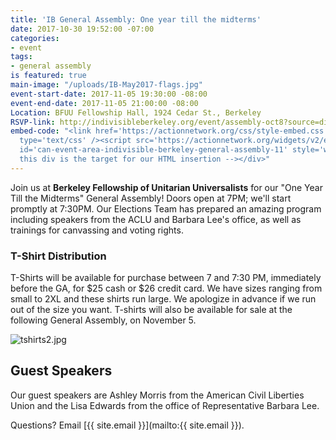 ```yaml
---
title: 'IB General Assembly: One year till the midterms'
date: 2017-10-30 19:52:00 -07:00
categories:
- event
tags:
- general assembly
is featured: true
main-image: "/uploads/IB-May2017-flags.jpg"
event-start-date: 2017-11-05 19:30:00 -08:00
event-end-date: 2017-11-05 21:00:00 -08:00
Location: BFUU Fellowship Hall, 1924 Cedar St., Berkeley
RSVP-link: http://indivisibleberkeley.org/event/assembly-oct8?source=direct_link&
embed-code: "<link href='https://actionnetwork.org/css/style-embed.css' rel='stylesheet'
  type='text/css' /><script src='https://actionnetwork.org/widgets/v2/event/indivisible-berkeley-general-assembly-11?format=js&source=widget'></script><div
  id='can-event-area-indivisible-berkeley-general-assembly-11' style='width: 100%'><!--
  this div is the target for our HTML insertion --></div>"
---
```


Join us at **Berkeley Fellowship of Unitarian Universalists** for our "One Year Till the Midterms" General Assembly! Doors open at 7PM; we'll start promptly at 7:30PM. Our Elections Team has prepared an amazing program including speakers from the ACLU and Barbara Lee's office, as well as trainings for canvassing and voting rights.

### T-Shirt Distribution

T-Shirts will be available for purchase between 7 and 7:30 PM, immediately before the GA, for $25 cash or $26 credit card. We have sizes ranging from small to 2XL and these shirts run large. We apologize in advance if we run out of the size you want. T-shirts will also be available for sale at the following General Assembly, on November 5.

![tshirts2.jpg](/uploads/tshirts2.jpg)

## Guest Speakers

Our guest speakers are Ashley Morris from the American Civil Liberties Union and the Lisa Edwards from the office of Representative Barbara Lee.

Questions? Email [{{ site.email }}](mailto:{{ site.email }}).